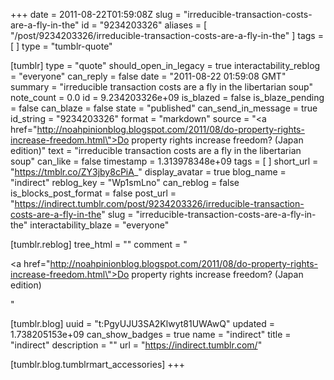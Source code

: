 +++
date = 2011-08-22T01:59:08Z
slug = "irreducible-transaction-costs-are-a-fly-in-the"
id = "9234203326"
aliases = [ "/post/9234203326/irreducible-transaction-costs-are-a-fly-in-the" ]
tags = [ ]
type = "tumblr-quote"

[tumblr]
type = "quote"
should_open_in_legacy = true
interactability_reblog = "everyone"
can_reply = false
date = "2011-08-22 01:59:08 GMT"
summary = "irreducible transaction costs are a fly in the libertarian soup"
note_count = 0.0
id = 9.234203326e+09
is_blazed = false
is_blaze_pending = false
can_blaze = false
state = "published"
can_send_in_message = true
id_string = "9234203326"
format = "markdown"
source = "<a href=\"http://noahpinionblog.blogspot.com/2011/08/do-property-rights-increase-freedom.html\">Do property rights increase freedom? (Japan edition)</a>"
text = "irreducible transaction costs are a fly in the libertarian soup"
can_like = false
timestamp = 1.313978348e+09
tags = [ ]
short_url = "https://tmblr.co/ZY3jby8cPiA_"
display_avatar = true
blog_name = "indirect"
reblog_key = "Wp1smLno"
can_reblog = false
is_blocks_post_format = false
post_url = "https://indirect.tumblr.com/post/9234203326/irreducible-transaction-costs-are-a-fly-in-the"
slug = "irreducible-transaction-costs-are-a-fly-in-the"
interactability_blaze = "everyone"

[tumblr.reblog]
tree_html = ""
comment = "<p><a href=\"http://noahpinionblog.blogspot.com/2011/08/do-property-rights-increase-freedom.html\">Do property rights increase freedom? (Japan edition)</a></p>"

[tumblr.blog]
uuid = "t:PgyUJU3SA2Klwyt81UWAwQ"
updated = 1.738205153e+09
can_show_badges = true
name = "indirect"
title = "indirect"
description = ""
url = "https://indirect.tumblr.com/"

[tumblr.blog.tumblrmart_accessories]
+++
